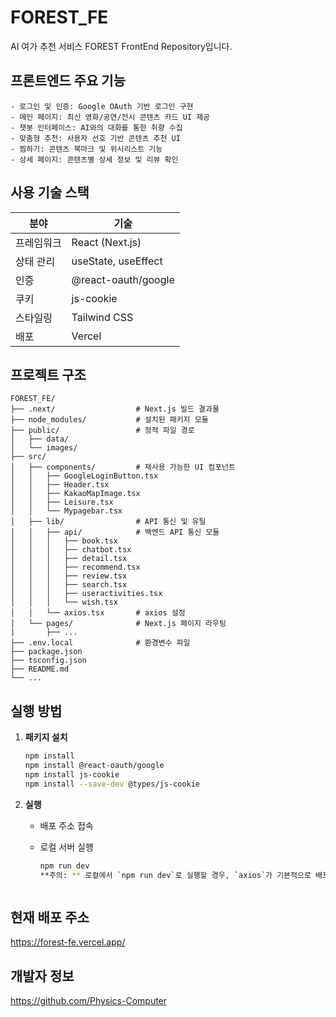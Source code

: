 # FOREST_FE
AI 여가 추천 서비스 FOREST FrontEnd Repository입니다.




## 프론트엔드 주요 기능
```
- 로그인 및 인증: Google OAuth 기반 로그인 구현
- 메인 페이지: 최신 영화/공연/전시 콘텐츠 카드 UI 제공
- 챗봇 인터페이스: AI와의 대화를 통한 취향 수집
- 맞춤형 추천: 사용자 선호 기반 콘텐츠 추천 UI
- 찜하기: 콘텐츠 북마크 및 위시리스트 기능
- 상세 페이지: 콘텐츠별 상세 정보 및 리뷰 확인
```


## 사용 기술 스택
| 분야       | 기술                              |
|------------|-----------------------------------|
| 프레임워크 | React (Next.js)                   |
| 상태 관리  | useState, useEffect               |
| 인증       | @react-oauth/google               |
| 쿠키       | js-cookie                         |
| 스타일링   | Tailwind CSS                      |
| 배포       | Vercel                            |



## 프로젝트 구조
```
FOREST_FE/
├── .next/                  # Next.js 빌드 결과물
├── node_modules/           # 설치된 패키지 모듈
├── public/                 # 정적 파일 경로
│   ├── data/
│   └── images/
├── src/
│   ├── components/         # 재사용 가능한 UI 컴포넌트
│   │   ├── GoogleLoginButton.tsx
│   │   ├── Header.tsx
│   │   ├── KakaoMapImage.tsx
│   │   ├── Leisure.tsx
│   │   └── Mypagebar.tsx
│   ├── lib/                # API 통신 및 유틸
│   │   ├── api/            # 백엔드 API 통신 모듈
│   │   │   ├── book.tsx
│   │   │   ├── chatbot.tsx
│   │   │   ├── detail.tsx
│   │   │   ├── recommend.tsx
│   │   │   ├── review.tsx
│   │   │   ├── search.tsx
│   │   │   ├── useractivities.tsx
│   │   │   └── wish.tsx
│   │   └── axios.tsx       # axios 설정
│   └── pages/              # Next.js 페이지 라우팅
|       ├── ...
├── .env.local              # 환경변수 파일
├── package.json
├── tsconfig.json
├── README.md 
└── ...
```


## 실행 방법
1. **패키지 설치**  
   ```bash
   npm install  
   npm install @react-oauth/google  
   npm install js-cookie  
   npm install --save-dev @types/js-cookie  

2. **실행**
   - 배포 주소 접속 

   - 로컬 서버 실행
      ```bash
      npm run dev
      **주의: ** 로컬에서 `npm run dev`로 실행할 경우, `axios`가 기본적으로 배포된 서버 주소를 바라보므로 **API 연결 오류가 발생할 수 있습니다**.



## 현재 배포 주소
https://forest-fe.vercel.app/



## 개발자 정보
https://github.com/Physics-Computer
